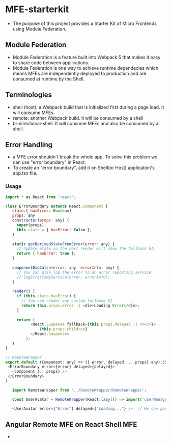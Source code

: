# MFE-starterkit
- The purpose of this project provides a Starter Kit of Micro Frontends using Module Federation.

## Module Federation
- Module Federation is a feature built into Webpack 5 that makes it easy to share code between applications.
- Module Federation is one way to achieve runtime dependecies which means MFEs are independently deployed to production and are consumed at runtime by the Shell.

## Terminologies
- shell (host): a Webpack build that is initialized first during a page load. It will consume MFEs.
- remote: another Webpack build. it will be consumed by a shell
- bi-directional-shell: It will consume MFEs and also be consumed by a shell.

## Error Handling
 - a MFE error shouldn't break the whole app. To solve this problem we can use "error boundary" in React.
 - To create an "error boundary", add it on Shell(or Host) application's app.tsx file.

### Usage
 ```js
 import * as React from 'react';

class ErrorBoundary extends React.Component {
    state:{ hasError: Boolean}
    props: any
    constructor(props: any) {
      super(props);
      this.state = { hasError: false };
    }
  
    static getDerivedStateFromError(error: any) {
      // Update state so the next render will show the fallback UI.
      return { hasError: true };
    }
  
    componentDidCatch(error: any, errorInfo: any) {
      // You can also log the error to an error reporting service
      // logErrorToMyService(error, errorInfo);
    }
  
    render() {
      if (this.state.hasError) {
        // You can render any custom fallback UI
        return this.props.error || <div>Loading Error</div>;
      }
  
      return (
            <React.Suspense fallback={this.props.delayed || <></>}>
                {this.props.children}
            </React.Suspense>    
          ); 
    }
}

// RemoteWrapper
export default (Component: any) => ({ error, delayed, ...props}:any):JSX.Element => (
  <ErrorBoundary error={error} delayed={delayed}>
    <Component {...props} />
  </ErrorBoundary>
)
 ```
 ```js
    import RemoteWrapper from '../RemoteWrapper/RemoteWrapper';

    const UserAvatar = RemoteWrapper(React.lazy(() => import('userManagement/UserAvatar')));

    <UserAvatar error={"Error"} delayed={"Loading..."} />  // We can pass props. {err, delayed, props that the Component need}
 ```

 ## Angular Remote MFE on React Shell MFE
 - 